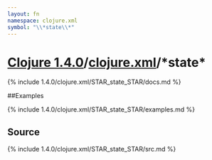 ```yaml
---
layout: fn
namespace: clojure.xml
symbol: "\\*state\\*"
---
```


# [Clojure 1.4.0](../../)/[clojure.xml](../)/\*state\*

{% include 1.4.0/clojure.xml/STAR_state_STAR/docs.md %}

##Examples

{% include 1.4.0/clojure.xml/STAR_state_STAR/examples.md %}
## Source
{% include 1.4.0/clojure.xml/STAR_state_STAR/src.md %}

